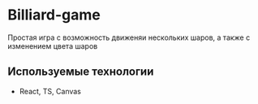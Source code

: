 # Billiard-game

Простая игра с возможность движеняи нескольких шаров, а также с изменением цвета шаров

## Используемые технологии

* React, TS, Canvas

